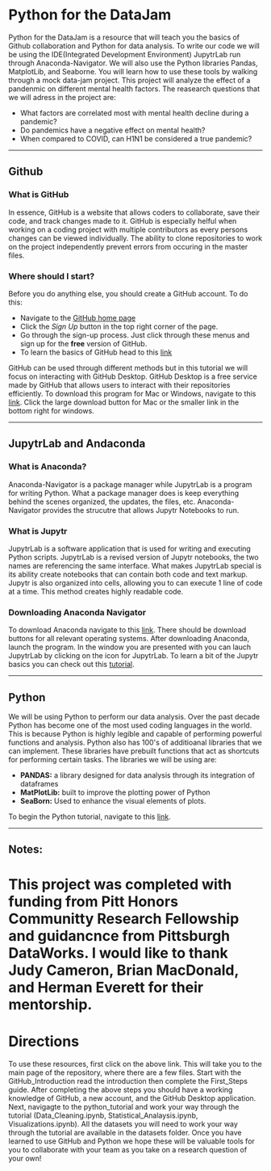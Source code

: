 # Python for the DataJam

Python for the DataJam is a resource that will teach you the basics of Github collaboration and Python for data analysis. To write our code we will be using the IDE(Integrated Development Environment) JupytrLab run through Anaconda-Navigator. We will also use the Python libraries Pandas, MatplotLib, and Seaborne. You will learn how to use these tools by walking through a mock data-jam project. This project will analyze the effect of a pandenmic on different mental health factors. The reasearch questions that we will adress in the project are: 
* What factors are correlated most with mental health decline during a pandemic?
* Do pandemics have a negative effect on mental health?
* When compared to COVID, can H1N1 be considered a true pandemic? 


--- 
## Github
### What is GitHub
In essence, GitHub is a website that allows coders to collaborate, save their code, and track changes made to it. GitHub is especially helful when working on a coding project with multiple contributors as every persons changes can be viewed individually. The ability to clone repositories to work on the project independently prevent errors from occuring in the master files. 
### Where should I start? 
Before you do anything else, you should create a GitHub account. To do this: 
* Navigate to the [GitHub home page](https://github.com/)
* Click the *Sign Up* button in the top right corner of the page. 
* Go through the sign-up process. Just click through these menus and sign up for the **free** version of GitHub. 
* To learn the basics of GitHub head to this [link](https://github.com/nmcdowell00/python_for_the_datajam/blob/main/GitHub_Introduction/basics.md)

GitHub can be used through different methods but in this tutorial we will focus on interacting with GitHub Desktop. GitHub Desktop is a free service made by GitHub that allows users to interact with their repositories efficiently. To download this program for Mac or Windows, navigate to this [link](https://desktop.github.com/). Click the large download button for Mac or the smaller link in the bottom right for windows. 

---
## JupytrLab and Andaconda
### What is Anaconda? 
Anaconda-Navigator is a package manager while JupytrLab is a program for writing Python. What a package manager does is keep everything behind the scenes organized, the updates, the files, etc. Anaconda-Navigator provides the strucutre that allows Jupytr Notebooks to run. 
### What is Jupytr
JupytrLab is a software application that is used for writing and executing Python scripts. JupytrLab is a revised version of Jupytr notebooks, the two names are referencing the same interface. What makes JupytrLab special is its ability create notebooks that can contain both code and text markup. Jupytr is also organized into cells, allowing you to can execute 1 line of code at a time. This method creates highly readable code. 
### Downloading Anaconda Navigator
To download Anaconda navigate to this [link](https://www.anaconda.com/). There should be download buttons for all relevant operating systems. After downloading Anaconda, launch the program. In the window you are presented with you can lauch JupytrLab by clicking on the icon for JupytrLab. To learn a bit of the Jupytr basics you can check out this [tutorial](https://github.com/pitt-sci-cmpinf0010/Intro-to-Jupyter/blob/master/Lab-Lesson.ipynb). 

---
## Python
We will be using Python to perform our data analysis. Over the past decade Python has become one of the most used coding languages in the world. This is because Python is highly legible and capable of performing powerful functions and analysis. Python also has 100's of additioanal libraries that we can implement. These libraries have prebuilt functions that act as shortcuts for performing certain tasks. The libraries we will be using are: 
* **PANDAS:** a library designed for data analysis through its integration of dataframes
* **MatPlotLib:** built to improve the plotting power of Python
* **SeaBorn:** Used to enhance the visual elements of plots. 

To begin the Python tutorial, navigate to this [link](https://github.com/nmcdowell00/python_for_the_datajam/tree/github_intro/python_tutorial). 

---
## Notes: 
This project was completed with funding from Pitt Honors Communitty Research Fellowship and guidancnce from Pittsburgh DataWorks. I would like to thank Judy Cameron, Brian MacDonald, and Herman Everett for their mentorship.
=======
# Directions

To use these resources, first click on the above link. This will take you to the main page of the repository, where there are a few files.  Start with the GitHub_Introduction read the introduction then complete the First_Steps guide. After completing the above steps you should have a working knowledge of GitHub, a new account, and the GitHub Desktop application. Next, navigagte to the python_tutorial and work your way through the tutorial (Data_Cleaning.ipynb, Statistical_Analaysis.ipynb, Visualizations.ipynb). All the datasets you will need to work your way through the tutorial are available in the datasets folder. Once you have learned to use GitHub and Python we hope these will be valuable tools for you to collaborate with your team as you take on a research question of your own! 


